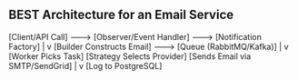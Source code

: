 ## BEST Architecture for an Email Service
[Client/API Call] ---> [Observer/Event Handler] ---> [Notification Factory]
                                         |
                                         v
                [Builder Constructs Email] ---> [Queue (RabbitMQ/Kafka)]
                                         |
                                         v
                             [Worker Picks Task]
                             [Strategy Selects Provider]
                             [Sends Email via SMTP/SendGrid]
                                         |
                                         v
                              [Log to PostgreSQL]
